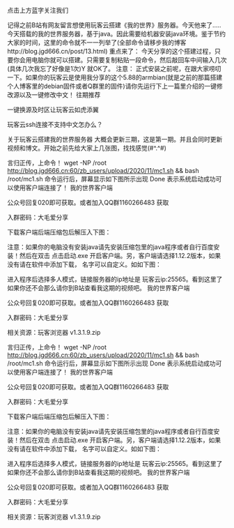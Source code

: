 点击上方蓝字关注我们

记得之前B站有网友留言想使用玩客云搭建《我的世界》服务器。今天他来了.....今天搭载的我的世界服务器，基于java。因此需要给机器安装java环境。鉴于节约大家的时间，这里的命令就不一一列举了(全部命令请移步我的博客http://blog.jgd666.cn/post/13.html) 重点来了： 今天分享的这个搭建过程，只要你会用电脑你就可以搭建。只需要复制粘贴一段命令，然后敲回车中间输入几次(具体几次我忘了好像是1次)Y 就OK了。 注意： 正式安装之前呢，在跟大家唠叨一下。如果你的玩客云是使用我分享的这个5.88的armbian(就是之前的那篇搭建个人博客里的debian固件或者Q群里的固件)请你先运行下上一篇里介绍的一键修改源以及一键修改中文！
往期推荐

一键换源及时区让玩客云如虎添翼

玩客云ssh连接不支持中文怎办么？  

 关于玩客云搭建我的世界服务器 大概会更新三期，这是第一期。并且会同时更新视频和博文。开始之前先给大家上几张图，找找感觉(#^.^#)








言归正传，上命令！
wget -NP /root http://blog.jgd666.cn:60/zb_users/upload/2020/11/mc1.sh && bash /root/mc1.sh
命令运行后，屏幕显示如下图所示出现 Done 表示系统启动成功可以使用客户端连接了！
我的世界客户端 

公众号回复020即可获取。或者加入QQ群1160266483 获取

入群密码：大毛爱分享



下载客户端后端压缩包后解压入下图：




注意：如果你的电脑没有安装java请先安装压缩包里的java程序或者自行百度安装！然后在双击 点击启动.exe 开启客户端。另，客户端请选择1.12.2版本，如果没有请在软件中添加下载， 名字可以自定义。如如下图：


进入程序后选择多人模式，链接服务器的ip地址是 玩客云ip:25565。看到这里了如果你还不会那么请你到B站查看我这期的视频吧。
我的世界客户端 

公众号回复020即可获取。或者加入QQ群1160266483 获取

入群密码：大毛爱分享

相关资源：玩客浏览器 v1.3.1.9.zip






言归正传，上命令！
wget -NP /root http://blog.jgd666.cn:60/zb_users/upload/2020/11/mc1.sh && bash /root/mc1.sh
命令运行后，屏幕显示如下图所示出现 Done 表示系统启动成功可以使用客户端连接了！
我的世界客户端 

公众号回复020即可获取。或者加入QQ群1160266483 获取

入群密码：大毛爱分享



下载客户端后端压缩包后解压入下图：




注意：如果你的电脑没有安装java请先安装压缩包里的java程序或者自行百度安装！然后在双击 点击启动.exe 开启客户端。另，客户端请选择1.12.2版本，如果没有请在软件中添加下载， 名字可以自定义。如如下图：


进入程序后选择多人模式，链接服务器的ip地址是 玩客云ip:25565。看到这里了如果你还不会那么请你到B站查看我这期的视频吧。
我的世界客户端 

公众号回复020即可获取。或者加入QQ群1160266483 获取

入群密码：大毛爱分享

相关资源：玩客浏览器 v1.3.1.9.zip